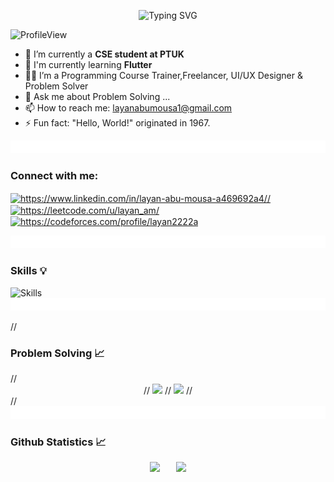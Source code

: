 
<p align="center">
  <img src="https://readme-typing-svg.demolab.com?font=Kalam&weight=700&pause=1000&color=FF0099&center=true&width=500&lines=Hi+Guyys...;I'm+Layan+AbuMousa+✨;A+Passionate+Computer+Systems+Engineering+Student;" alt="Typing SVG" />

![ProfileView](https://komarev.com/ghpvc/?username=Layan-Abumousa&label=Profile%20views&color=blueviolet)


- 🔭 I’m currently a **CSE student at PTUK**
- 🌱 I'm currently learning **Flutter**
- 👩‍💻 I’m  a Programming Course Trainer,Freelancer, UI/UX Designer & Problem Solver 
- 💬 Ask me about Problem Solving ...
- 📫 How to reach me: layanabumousa1@gmail.com 
- ⚡ Fun fact: "Hello, World!" originated in 1967.

</h2> <img src="l.gif" width="1100px" height="20px">


<h3 align="left">Connect with me:</h3>
<p align="left">
<a href="https://www.linkedin.com/in/layan-abu-mousa-a469692a4//" target="blank"><img align="center" src="https://raw.githubusercontent.com/rahuldkjain/github-profile-readme-generator/master/src/images/icons/Social/linked-in-alt.svg" alt="https://www.linkedin.com/in/layan-abu-mousa-a469692a4//" height="30" width="40" /></a>
<a href="https://leetcode.com/u/layan_am/ "target="blank"><img align="center" src="https://raw.githubusercontent.com/rahuldkjain/github-profile-readme-generator/master/src/images/icons/Social/leet-code.svg" alt="https://leetcode.com/u/layan_am/" height="30" width="40" /></a>
    <a href="https://codeforces.com/profile/layan2222a" target="blank"><img align="center" src="https://raw.githubusercontent.com/rahuldkjain/github-profile-readme-generator/master/src/images/icons/Social/codeforces.svg" alt="https://codeforces.com/profile/layan2222a" height="30" width="40" /></a>
  
<img src="l.gif" width="1100px" height="20px"></a>

<h3 align="left">Skills 💡</h3>


![Skills](https://skillicons.dev/icons?i=c,cpp,cs,java,git,github,xd,vscode,visualstudio,dart,figma,flutter,powershell,stackoverflow,unity	)</a>
<img src="l.gif" width="1100px" height="20px"></a>

// <h3>Problem Solving 📈</h3>
//<div align="center">
// <img src="https://raw.githubusercontent.com/Layan.AbuMousa/cf-stats/main/output/light_card.svg#gh-dark-mode-only" />
//  <img height=200 src="https://leetcode.card.workers.dev/layan_am?theme=nord&font=baloo&extension=activity&border_color=#000" />
//</div>
//<img src="l.gif" width="1100px" height="20px"></a>


<h3>Github Statistics 📈</h3>
    <div align="center">
      <img height=155.7 src="https://github-readme-stats.vercel.app/api/top-langs?username=Layan-Abumousa&layout=compact&theme=radical&hide_border=true" />
        &ensp;
<!--       <img width=545 src="https://github-profile-summary-cards.vercel.app/api/cards/profile-details?username=Layan-Abumousa&theme=radical&hide_border=true" />
      <img height=171 src="https://github-readme-stats.vercel.app/api?username=Layan-Abumousa&theme=radical&hide_border=true" /> -->
        &ensp;
      <img height=171 src="https://github-readme-streak-stats.herokuapp.com/?user=Layan-Abumousa&theme=radical&hide_border=true" />
    </div>




